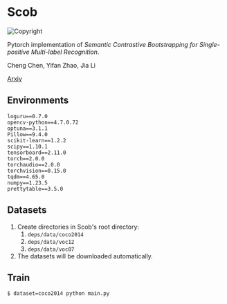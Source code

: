 # Scob
![Copyright](https://img.shields.io/badge/Copyright-CVTEAM-red)

Pytorch implementation of *Semantic Contrastive Bootstrapping for Single-positive Multi-label Recognition*.

Cheng Chen, Yifan Zhao, Jia Li 

[Arxiv](http://arxiv.org/abs/2307.07680)


## Environments

```
loguru==0.7.0
opencv-python==4.7.0.72
optuna==3.1.1
Pillow==9.4.0
scikit-learn==1.2.2
scipy==1.10.1
tensorboard==2.11.0
torch==2.0.0
torchaudio==2.0.0
torchvision==0.15.0
tqdm==4.65.0
numpy==1.23.5
prettytable==3.5.0
```

## Datasets

1. Create directories in Scob's root directory:
   1. `deps/data/coco2014`
   2. `deps/data/voc12`
   3. `deps/data/voc07`
2. The datasets will be downloaded automatically.

## Train

```bash
$ dataset=coco2014 python main.py
```
